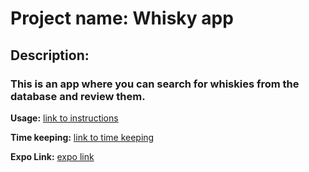 # Project name:  Whisky app

## Description:
### This is an app where you can search for whiskies from the database and review them. 

**Usage:**
[link to instructions](https://github.com/Joel6677/fullstack-ht/blob/main/documentation/instructions.md)


**Time keeping:**
[link to time keeping](https://github.com/Joel6677/fullstack-ht/blob/main/documentation/tuntikirjanpito.md)


**Expo Link:**
[expo link](https://exp.host/@joel6677/react-native-model-solutions)
